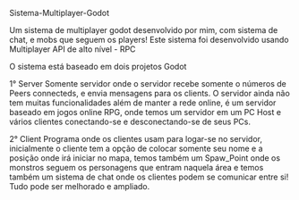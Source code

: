 Sistema-Multiplayer-Godot


Um sistema de multiplayer godot desenvolvido por mim, com sistema de chat, e mobs que seguem os players!
Este sistema foi desenvolvido usando Multiplayer API de alto nível - RPC

O sistema está baseado em dois projetos Godot

1° Server
Somente servidor onde o servidor recebe somente o números de Peers connecteds, e envia mensagens para os clients.
O servidor ainda não tem muitas funcionalidades além de manter a rede online, é um servidor baseado em jogos online RPG,
onde temos um servidor em um PC Host e vários clientes conectando-se e desconectando-se de seus PCs.

2° Client
Programa onde os clientes usam para logar-se no servidor, inicialmente o cliente tem a opção de colocar somente seu nome e a
posição onde irá iniciar no mapa, temos também um Spaw_Point onde os monstros seguem os personagens que entram naquela área e 
temos também um sistema de chat onde os clientes podem se comunicar entre si! Tudo pode ser melhorado e ampliado.
